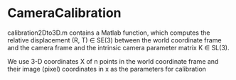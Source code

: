 # CameraCalibration

calibration2Dto3D.m contains a Matlab function, which computes the relative displacement (R, T) ∈ SE(3) between the world coordinate
frame and the camera frame and the intrinsic camera parameter matrix K ∈ SL(3). 

We use 3-D coordinates X of n points in the world coordinate frame and their image (pixel) coordinates in x as the parameters for calibration
